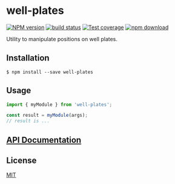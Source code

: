 # well-plates

[![NPM version][npm-image]][npm-url]
[![build status][travis-image]][travis-url]
[![Test coverage][codecov-image]][codecov-url]
[![npm download][download-image]][download-url]

Utility to manipulate positions on well plates.

## Installation

`$ npm install --save well-plates`

## Usage

```js
import { myModule } from 'well-plates';

const result = myModule(args);
// result is ...
```

## [API Documentation](https://cheminfo.github.io/well-plates/modules/_index_.html)

## License

[MIT](./LICENSE)

[npm-image]: https://img.shields.io/npm/v/well-plates.svg?style=flat-square
[npm-url]: https://www.npmjs.com/package/well-plates
[travis-image]: https://img.shields.io/travis/cheminfo/well-plates/master.svg?style=flat-square
[travis-url]: https://travis-ci.org/cheminfo/well-plates
[codecov-image]: https://img.shields.io/codecov/c/github/cheminfo/well-plates.svg?style=flat-square
[codecov-url]: https://codecov.io/gh/cheminfo/well-plates
[download-image]: https://img.shields.io/npm/dm/well-plates.svg?style=flat-square
[download-url]: https://www.npmjs.com/package/well-plates
